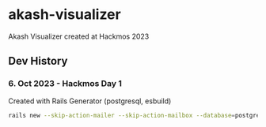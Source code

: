 # akash-visualizer

Akash Visualizer created at Hackmos 2023

## Dev History

### 6. Oct 2023 - Hackmos Day 1
Created with Rails Generator (postgresql, esbuild)

```sh
rails new --skip-action-mailer --skip-action-mailbox --database=postgresql --javascript=esbuild --css=bootstrap akash-visualizer
```
